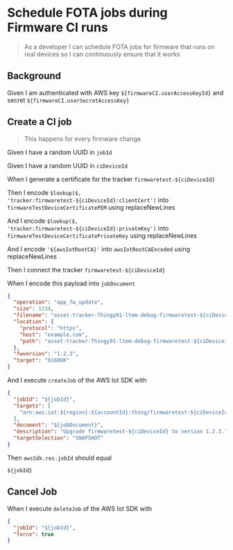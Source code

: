 # Schedule FOTA jobs during Firmware CI runs

> As a developer I can schedule FOTA jobs for firmware that runs on real devices
> so I can continuously ensure that it works

## Background

Given I am authenticated with AWS key `${firmwareCI.userAccessKeyId}` and secret
`${firmwareCI.userSecretAccessKey}`

## Create a CI job

> This happens for every firmware change

<!-- The job id needs to be unique, do not use the git commit hash -->

Given I have a random UUID in `jobId`

Given I have a random UUID in `ciDeviceId`

<!-- Create a blank new IoT thing (a regular tracker with certificates generated locally) to be used for this specific test run.
     The firmware is then build specifically for this device. -->

When I generate a certificate for the tracker `firmwaretest-${ciDeviceId}`

Then I encode `$lookup($, 'tracker:firmwaretest-${ciDeviceId}:clientCert')` into
`firmwareTestDeviceCertificatePEM` using replaceNewLines

And I encode `$lookup($, 'tracker:firmwaretest-${ciDeviceId}:privateKey')` into
`firmwareTestDeviceCertificatePrivateKey` using replaceNewLines

And I encode `'${awsIotRootCA}'` into `awsIotRootCAEncoded` using
replaceNewLines

<!-- Tracker needs to be connected so a job can be created -->

Then I connect the tracker `firmwaretest-${ciDeviceId}`

<!-- Create a job for the AWS IoT thing used to manage the firmware CI runs -->

When I encode this payload into `jobDocument`

```json
{
  "operation": "app_fw_update",
  "size": 1234,
  "filename": "asset-tracker-Thingy91-ltem-debug-firmwaretest-${ciDeviceId}.hex",
  "location": {
    "protocol": "https",
    "host": "example.com",
    "path": "asset-tracker-Thingy91-ltem-debug-firmwaretest-${ciDeviceId}.hex"
  },
  "fwversion": "1.2.3",
  "target": "9160DK"
}
```

And I execute `createJob` of the AWS Iot SDK with

```json
{
  "jobId": "${jobId}",
  "targets": [
    "arn:aws:iot:${region}:${accountId}:thing/firmwaretest-${ciDeviceId}"
  ],
  "document": "${jobDocument}",
  "description": "Upgrade firmwaretest-${ciDeviceId} to version 1.2.3.",
  "targetSelection": "SNAPSHOT"
}
```

Then `awsSdk.res.jobId` should equal

```
${jobId}
```

## Cancel Job

When I execute `deleteJob` of the AWS Iot SDK with

```json
{
  "jobId": "${jobId}",
  "force": true
}
```
